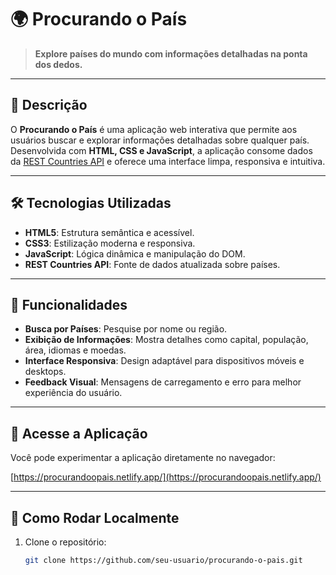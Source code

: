 # 🌍 Procurando o País

> **Explore países do mundo com informações detalhadas na ponta dos dedos.**

---

## 📌 Descrição

O **Procurando o País** é uma aplicação web interativa que permite aos usuários buscar e explorar informações detalhadas sobre qualquer país. Desenvolvida com **HTML, CSS e JavaScript**, a aplicação consome dados da [REST Countries API](https://restcountries.com/) e oferece uma interface limpa, responsiva e intuitiva.

---

## 🛠️ Tecnologias Utilizadas

- **HTML5**: Estrutura semântica e acessível.
- **CSS3**: Estilização moderna e responsiva.
- **JavaScript**: Lógica dinâmica e manipulação do DOM.
- **REST Countries API**: Fonte de dados atualizada sobre países.

---

## 🚀 Funcionalidades

- **Busca por Países**: Pesquise por nome ou região.
- **Exibição de Informações**: Mostra detalhes como capital, população, área, idiomas e moedas.
- **Interface Responsiva**: Design adaptável para dispositivos móveis e desktops.
- **Feedback Visual**: Mensagens de carregamento e erro para melhor experiência do usuário.

---

## 🔗 Acesse a Aplicação

Você pode experimentar a aplicação diretamente no navegador:

[https://procurandoopais.netlify.app/](https://procurandoopais.netlify.app/)

---

## 🧪 Como Rodar Localmente

1. Clone o repositório:

   ```bash
   git clone https://github.com/seu-usuario/procurando-o-pais.git
